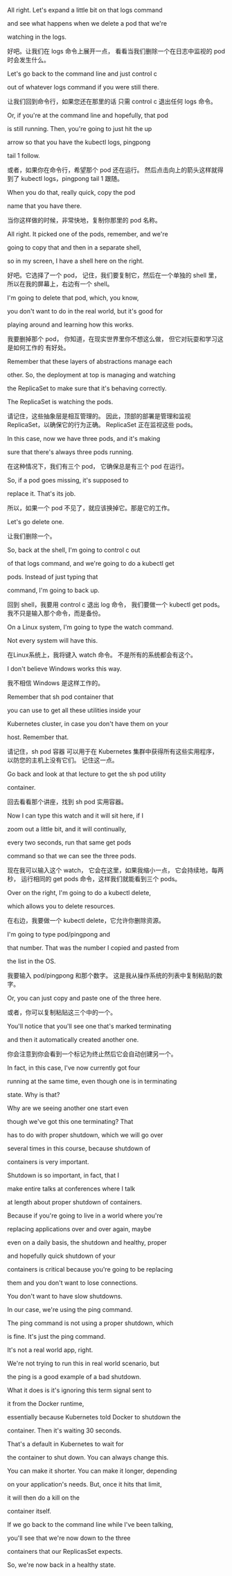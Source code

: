 All right. Let's expand a little bit on that logs command

and see what happens when we delete a pod that we're

watching in the logs.

好吧。让我们在 logs 命令上展开一点，
看看当我们删除一个在日志中监视的 pod 时会发生什么。

Let's go back to the command line and just control c

out of whatever logs command if you were still there.

让我们回到命令行，如果您还在那里的话
只需 control c 退出任何 logs 命令。

Or, if you're at the command line and hopefully, that pod

is still running. Then, you're going to just hit the up

arrow so that you have the kubectl logs, pingpong

tail 1 follow.

或者，如果你在命令行，希望那个 pod 还在运行。
然后点击向上的箭头这样就得到了 kubectl logs，pingpong tail 1 跟随。

When you do that, really quick, copy the pod

name that you have there.

当你这样做的时候，非常快地，复制你那里的 pod 名称。

All right. It picked one of the pods, remember, and we're

going to copy that and then in a separate shell,

so in my screen, I have a shell here on the right.

好吧。它选择了一个 pod，
记住，我们要复制它，然后在一个单独的 shell 里，
所以在我的屏幕上，右边有一个 shell。

I'm going to delete that pod, which, you know,

you don't want to do in the real world, but it's good for

playing around and learning how this works.

我要删掉那个 pod，
你知道，在现实世界里你不想这么做，
但它对玩耍和学习这是如何工作的
有好处。

Remember that these layers of abstractions manage each

other. So, the deployment at top is managing and watching

the ReplicaSet to make sure that it's behaving correctly.

The ReplicaSet is watching the pods.

请记住，这些抽象层是相互管理的。
因此，顶部的部署是管理和监视 ReplicaSet，以确保它的行为正确。
ReplicaSet 正在监视这些 pods。

In this case, now we have three pods, and it's making

sure that there's always three pods running.

在这种情况下，我们有三个 pod，
它确保总是有三个 pod 在运行。

So, if a pod goes missing, it's supposed to

replace it. That's its job.

所以，如果一个 pod 不见了，就应该换掉它。那是它的工作。

Let's go delete one.

让我们删除一个。

So, back at the shell, I'm going to control c out

of that logs command, and we're going to do a kubectl get

pods. Instead of just typing that

command, I'm going to back up.

回到 shell，我要用 control c 退出 log 命令，
我们要做一个 kubectl get pods。
我不只是输入那个命令，而是备份。

On a Linux system, I'm going to type the watch command.

Not every system will have this.

在Linux系统上，我将键入 watch 命令。
不是所有的系统都会有这个。

I don't believe Windows works this way.

我不相信 Windows 是这样工作的。

Remember that sh pod container that

you can use to get all these utilities inside your

Kubernetes cluster, in case you don't have them on your

host. Remember that.

请记住，sh pod 容器
可以用于在 Kubernetes 集群中获得所有这些实用程序，
以防您的主机上没有它们。
记住这一点。

Go back and look at that lecture to get the sh pod utility

container.

回去看看那个讲座，找到 sh pod 实用容器。

Now I can type this watch and it will sit here, if I

zoom out a little bit, and it will continually,

every two seconds, run that same get pods

command so that we can see the three pods.

现在我可以输入这个 watch，
它会在这里，如果我缩小一点，
它会持续地，每两秒，
运行相同的 get pods 命令，这样我们就能看到三个 pods。

Over on the right, I'm going to do a kubectl delete,

which allows you to delete resources.

在右边，我要做一个 kubectl delete，它允许你删除资源。

I'm going to type pod/pingpong and

that number. That was the number I copied and pasted from

the list in the OS.

我要输入 pod/pingpong 和那个数字。
这是我从操作系统的列表中复制粘贴的数字。

Or, you can just copy and paste one of the three here.

或者，你可以复制粘贴这三个中的一个。

You'll notice that you'll see one that's marked terminating

and then it automatically created another one.

你会注意到你会看到一个标记为终止然后它会自动创建另一个。

In fact, in this case, I've now currently got four

running at the same time, even though one is in terminating

state. Why is that?

Why are we seeing another one start even

though we've got this one terminating? That

has to do with proper shutdown, which we will go over

several times in this course, because shutdown of

containers is very important.

Shutdown is so important, in fact, that I

make entire talks at conferences where I talk

at length about proper shutdown of containers.

Because if you're going to live in a world where you're

replacing applications over and over again, maybe

even on a daily basis, the shutdown and healthy, proper

and hopefully quick shutdown of your

containers is critical because you're going to be replacing

them and you don't want to lose connections.

You don't want to have slow shutdowns.

In our case, we're using the ping command.

The ping command is not using a proper shutdown, which

is fine. It's just the ping command.

It's not a real world app, right.

We're not trying to run this in real world scenario, but

the ping is a good example of a bad shutdown.

What it does is it's ignoring this term signal sent to

it from the Docker runtime,

essentially because Kubernetes told Docker to shutdown the

container. Then it's waiting 30 seconds.

That's a default in Kubernetes to wait for

the container to shut down. You can always change this.

You can make it shorter. You can make it longer, depending

on your application's needs. But, once it hits that limit,

it will then do a kill on the

container itself.

If we go back to the command line while I've been talking,

you'll see that we're now down to the three

containers that our ReplicasSet expects.

So, we're now back in a healthy state.

